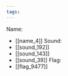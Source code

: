 ```yaml
---
tags:
---
```

Name:
- [[name_4]]
Sound:
- [[sound_192]]
- [[sound_143]]
- [[sound_39]]
Flag:
- [[flag_9477]]
